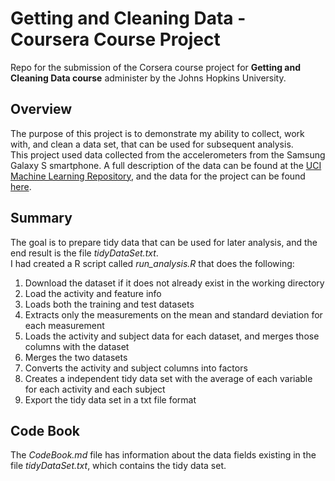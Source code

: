 # Getting and Cleaning Data - Coursera Course Project
Repo for the submission of the Corsera course project for **Getting and Cleaning Data course** administer by the Johns Hopkins University.  

## Overview

The purpose of this project is to demonstrate my ability to collect, work with, and clean a data set, that can be used for subsequent analysis.  
This project used data collected from the accelerometers from the Samsung Galaxy S smartphone. A full description of the data can be found at the [UCI Machine Learning Repository](http://archive.ics.uci.edu/ml/datasets/Human+Activity+Recognition+Using+Smartphones), and the data for the project can be found [here](https://d396qusza40orc.cloudfront.net/getdata%2Fprojectfiles%2FUCI%20HAR%20Dataset.zip).  

## Summary

The goal is to prepare tidy data that can be used for later analysis, and the end result is the file *tidyDataSet.txt*.  
I had created a R script called *run_analysis.R* that does the following:  

1. Download the dataset if it does not already exist in the working directory  
2. Load the activity and feature info  
3. Loads both the training and test datasets
4. Extracts only the measurements on the mean and standard deviation for each measurement  
5. Loads the activity and subject data for each dataset, and merges those columns with the dataset
6. Merges the two datasets  
7. Converts the activity and subject columns into factors  
8. Creates a independent tidy data set with the average of each variable for each activity and each subject
9. Export the tidy data set in a txt file format

## Code Book

The *CodeBook.md* file has information about the data fields existing in the file *tidyDataSet.txt*, which contains the tidy data set.  

